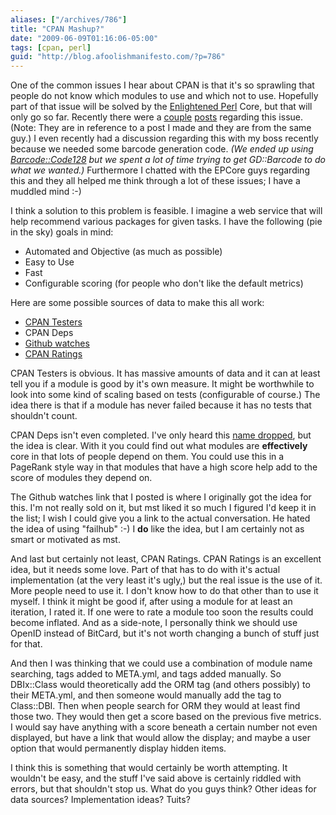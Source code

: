 ```yaml
---
aliases: ["/archives/786"]
title: "CPAN Mashup?"
date: "2009-06-09T01:16:06-05:00"
tags: [cpan, perl]
guid: "http://blog.afoolishmanifesto.com/?p=786"
---
```

One of the common issues I hear about CPAN is that it's so sprawling that people do not know which modules to use and which not to use. Hopefully part of that issue will be solved by the [Enlightened Perl](http://www.enlightenedperl.org/index.html) Core, but that will only go so far. Recently there were a [couple](http://lastofthecarelessmen.blogspot.com/2009/06/lost-in-cpan.html) [posts](http://lastofthecarelessmen.blogspot.com/2009/06/guide-to-cpan-needed.html) regarding this issue. (Note: They are in reference to a post I made and they are from the same guy.) I even recently had a discussion regarding this with my boss recently because we needed some barcode generation code. _(We ended up using [Barcode::Code128](http://search.cpan.org/~wrw/Barcode-Code128-2.01/lib/Barcode/Code128.pm) but we spent a lot of time trying to get GD::Barcode to do what we wanted.)_ Furthermore I chatted with the EPCore guys regarding this and they all helped me think through a lot of these issues; I have a muddled mind :-)

I think a solution to this problem is feasible. I imagine a web service that will help recommend various packages for given tasks. I have the following (pie in the sky) goals in mind:

- Automated and Objective (as much as possible)
- Easy to Use
- Fast
- Configurable scoring (for people who don't like the default metrics)

Here are some possible sources of data to make this all work:

- [CPAN Testers](http://static.cpantesters.org/)
- CPAN Deps
- [Github watches](http://ruby-toolbox.com/)
- [CPAN Ratings](http://cpanratings.perl.org/)

CPAN Testers is obvious. It has massive amounts of data and it can at least tell you if a module is good by it's own measure. It might be worthwhile to look into some kind of scaling based on tests (configurable of course.) The idea there is that if a module has never failed because it has no tests that shouldn't count.

CPAN Deps isn't even completed. I've only heard this [name dropped](http://www.modernperlbooks.com/mt/2009/06/minimalism-for-maintenance-ecosystems-for-efficacy-a-graph-for-all.html), but the idea is clear. With it you could find out what modules are **effectively** core in that lots of people depend on them. You could use this in a PageRank style way in that modules that have a high score help add to the score of modules they depend on.

The Github watches link that I posted is where I originally got the idea for this. I'm not really sold on it, but mst liked it so much I figured I'd keep it in the list; I wish I could give you a link to the actual conversation. He hated the idea of using "failhub" :-) I **do** like the idea, but I am certainly not as smart or motivated as mst.

And last but certainly not least, CPAN Ratings. CPAN Ratings is an excellent idea, but it needs some love. Part of that has to do with it's actual implementation (at the very least it's ugly,) but the real issue is the use of it. More people need to use it. I don't know how to do that other than to use it myself. I think it might be good if, after using a module for at least an iteration, I rated it. If one were to rate a module too soon the results could become inflated. And as a side-note, I personally think we should use OpenID instead of BitCard, but it's not worth changing a bunch of stuff just for that.

And then I was thinking that we could use a combination of module name searching, tags added to META.yml, and tags added manually. So DBIx::Class would theoretically add the ORM tag (and others possibly) to their META.yml, and then someone would manually add the tag to Class::DBI. Then when people search for ORM they would at least find those two. They would then get a score based on the previous five metrics. I would say have anything with a score beneath a certain number not even displayed, but have a link that would allow the display; and maybe a user option that would permanently display hidden items.

I think this is something that would certainly be worth attempting. It wouldn't be easy, and the stuff I've said above is certainly riddled with errors, but that shouldn't stop us. What do you guys think? Other ideas for data sources? Implementation ideas? Tuits?
